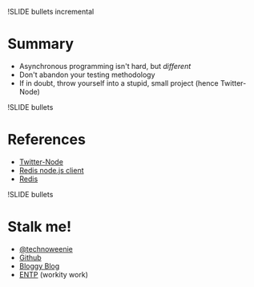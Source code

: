 !SLIDE bullets incremental

# Summary #

* Asynchronous programming isn't hard, but _different_
* Don't abandon your testing methodology
* If in doubt, throw yourself into a stupid, small project (hence Twitter-Node)

!SLIDE bullets

# References #

* [Twitter-Node](http://github.com/technoweenie/twitter-node)
* [Redis node.js client](http://github.com/fictorial/redis-node-client)
* [Redis](http://code.google.com/p/redis/)

!SLIDE bullets

# Stalk me! #

* [@technoweenie](http://twitter.com/technoweenie)
* [Github](http://github.com/technoweenie)
* [Bloggy Blog](http://techno-weenie.net)
* [ENTP](http://entp.com) (workity work)